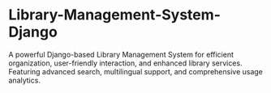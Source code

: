 # Library-Management-System-Django
A powerful Django-based Library Management System for efficient organization, user-friendly interaction, and enhanced library services. Featuring advanced search, multilingual support, and comprehensive usage analytics.
